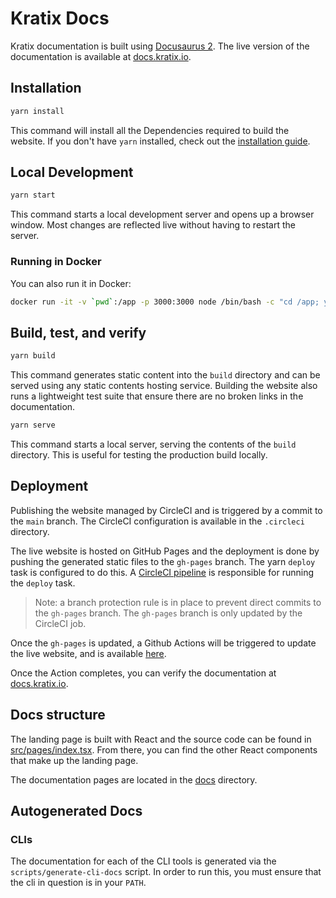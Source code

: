 # Kratix Docs

Kratix documentation is built using [Docusaurus 2](https://docusaurus.io/). The live version of the documentation is available at [docs.kratix.io](https://docs.kratix.io).

## Installation

```bash
yarn install
```

This command will install all the Dependencies required to build the website. If you don't have `yarn` installed, check out the [installation guide](https://yarnpkg.com/getting-started/install).

## Local Development

```bash
yarn start
```

This command starts a local development server and opens up a browser window. Most changes are reflected live without having to restart the server.

### Running in Docker

You can also run it in Docker:

```bash
docker run -it -v `pwd`:/app -p 3000:3000 node /bin/bash -c "cd /app; yarn run start --host 0.0.0.0"
```

## Build, test, and verify

```bash
yarn build
```

This command generates static content into the `build` directory and can be served using any static contents hosting service. Building the website also runs a lightweight test suite that ensure there are no broken links in the documentation.

```bash
yarn serve
```

This command starts a local server, serving the contents of the `build` directory. This is useful for testing the production build locally.

## Deployment

Publishing the website managed by CircleCI and is triggered by a commit to the `main` branch. The CircleCI configuration is available in the `.circleci` directory.

The live website is hosted on GitHub Pages and the deployment is done by pushing the generated static files to the `gh-pages` branch. The yarn `deploy` task is configured to do this. A [CircleCI pipeline](https://app.circleci.com/pipelines/github/syntasso/kratix-docs?branch=main) is responsible for running the `deploy` task.

> Note: a branch protection rule is in place to prevent direct commits to the `gh-pages` branch. The `gh-pages` branch is only updated by the CircleCI job.

Once the `gh-pages` is updated, a Github Actions will be triggered to update the live website, and is available [here](https://github.com/syntasso/kratix-docs/actions/workflows/pages/pages-build-deployment).

Once the Action completes, you can verify the documentation at [docs.kratix.io](https://docs.kratix.io).

## Docs structure

The landing page is built with React and the source code can be found in [src/pages/index.tsx](src/pages/index.tsx). From there, you can find the other React components that make up the landing page.

The documentation pages are located in the [docs](docs) directory.

## Autogenerated Docs

### CLIs

The documentation for each of the CLI tools is generated via the `scripts/generate-cli-docs` script. In order  to run this, you must ensure that the cli in question is in your `PATH`.
